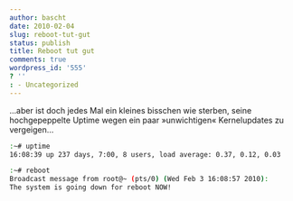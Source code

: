 ```yaml
---
author: bascht
date: 2010-02-04
slug: reboot-tut-gut
status: publish
title: Reboot tut gut
comments: true
wordpress_id: '555'
? ''
: - Uncategorized
---
```


…aber ist doch jedes Mal ein kleines bisschen wie sterben, seine
hochgepeppelte Uptime wegen ein paar »unwichtigen« Kernelupdates zu
vergeigen…

``` bash
:~# uptime
16:08:39 up 237 days, 7:00, 8 users, load average: 0.37, 0.12, 0.03

:~# reboot
Broadcast message from root@~ (pts/0) (Wed Feb 3 16:08:57 2010):
The system is going down for reboot NOW!
```
